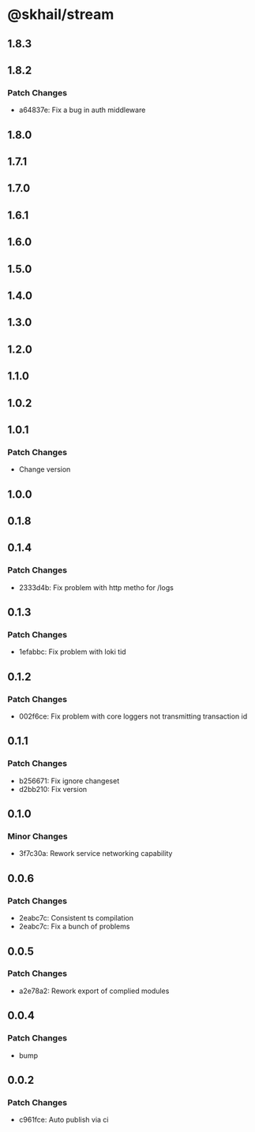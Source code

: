 # @skhail/stream

## 1.8.3

## 1.8.2

### Patch Changes

- a64837e: Fix a bug in auth middleware

## 1.8.0

## 1.7.1

## 1.7.0

## 1.6.1

## 1.6.0

## 1.5.0

## 1.4.0

## 1.3.0

## 1.2.0

## 1.1.0

## 1.0.2

## 1.0.1

### Patch Changes

- Change version

## 1.0.0

## 0.1.8

## 0.1.4

### Patch Changes

- 2333d4b: Fix problem with http metho for /logs

## 0.1.3

### Patch Changes

- 1efabbc: Fix problem with loki tid

## 0.1.2

### Patch Changes

- 002f6ce: Fix problem with core loggers not transmitting transaction id

## 0.1.1

### Patch Changes

- b256671: Fix ignore changeset
- d2bb210: Fix version

## 0.1.0

### Minor Changes

- 3f7c30a: Rework service networking capability

## 0.0.6

### Patch Changes

- 2eabc7c: Consistent ts compilation
- 2eabc7c: Fix a bunch of problems

## 0.0.5

### Patch Changes

- a2e78a2: Rework export of complied modules

## 0.0.4

### Patch Changes

- bump

## 0.0.2

### Patch Changes

- c961fce: Auto publish via ci

